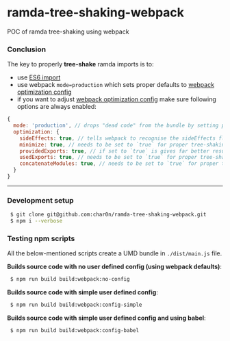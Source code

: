 # ramda-tree-shaking-webpack
POC of ramda tree-shaking using webpack

### Conclusion

The key to properly **tree-shake** ramda imports is to:

- use [ES6 import](https://developer.mozilla.org/en-US/docs/Web/JavaScript/Reference/Statements/import)
- use webpack `mode=production` which sets proper defaults to [webpack optimization config](https://webpack.js.org/configuration/optimization/#optimizationusedexports)
- if you want to adjust [webpack optimization config](https://webpack.js.org/configuration/optimization/#optimizationusedexports) make sure following options are always enabled:

```js
{
  mode: 'production', // drops "dead code" from the bundle by setting proper defaults to `optimization` config
  optimization: {
    sideEffects: true, // tells webpack to recognise the sideEffects flag in package.json, ramda is side effects free
    minimize: true, // needs to be set to `true` for proper tree-shaking
    providedExports: true, // if set to `true` is gives far better results
    usedExports: true, // needs to be set to `true` for proper tree-shaking
    concatenateModules: true, // needs to be set to `true` for proper tree-shaking
  }
}
```

---

### Development setup

```sh
 $ git clone git@github.com:char0n/ramda-tree-shaking-webpack.git
 $ npm i --verbose
```

### Testing npm scripts

All the below-mentioned scripts create a UMD bundle in `./dist/main.js` file.

**Builds source code with no user defined config (using webpack defaults)**:

```sh
 $ npm run build build:webpack:no-config
```

**Builds source code with simple user defined config**:

```sh
 $ npm run build build:webpack:config-simple
```

**Builds source code with simple user defined config and using babel**:

```sh
 $ npm run build build:webpack:config-babel
```
